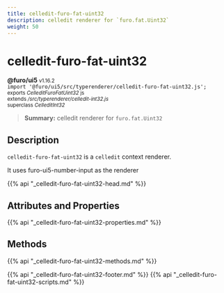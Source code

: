 ```yaml
---
title: celledit-furo-fat-uint32
description: celledit renderer for `furo.fat.Uint32`
weight: 50
---
```


# celledit-furo-fat-uint32
**@furo/ui5** <small>v1.16.2</small>
<br>`import '@furo/ui5/src/typerenderer/celledit-furo-fat-uint32.js';`<small>
<br>exports *CelleditFuroFatUint32* js
<br>extends */src/typerenderer/celledit-int32.js*
<br>superclass *CelleditInt32*</small>

> **Summary:** celledit renderer for `furo.fat.Uint32`

## Description

`celledit-furo-fat-uint32` is a `celledit` context renderer.

It uses furo-ui5-number-input as the renderer

{{% api "_celledit-furo-fat-uint32-head.md" %}}

## Attributes and Properties
{{% api "_celledit-furo-fat-uint32-properties.md" %}}




## Methods
{{% api "_celledit-furo-fat-uint32-methods.md" %}}






{{% api "_celledit-furo-fat-uint32-footer.md" %}}
{{% api "_celledit-furo-fat-uint32-scripts.md" %}}
